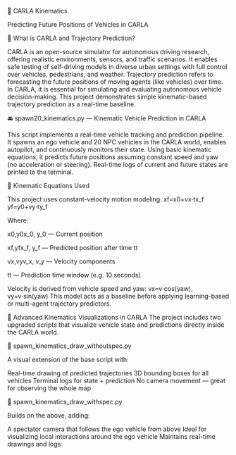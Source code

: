 🚗 CARLA Kinematics

Predicting Future Positions of Vehicles in CARLA

📘 What is CARLA and Trajectory Prediction?

CARLA is an open-source simulator for autonomous driving research, offering realistic environments, sensors, and traffic scenarios.
 It enables safe testing of self-driving models in diverse urban settings with full control over vehicles, pedestrians, and weather.
Trajectory prediction refers to forecasting the future positions of moving agents (like vehicles) over time.
 In CARLA, it is essential for simulating and evaluating autonomous vehicle decision-making.
This project demonstrates simple kinematic-based trajectory prediction as a real-time baseline.

🚘 spawn20_kinematics.py — Kinematic Vehicle Prediction in CARLA

This script implements a real-time vehicle tracking and prediction pipeline.
 It spawns an ego vehicle and 20 NPC vehicles in the CARLA world, enables autopilot, and continuously monitors their state.
Using basic kinematic equations, it predicts future positions assuming constant speed and yaw (no acceleration or steering).
 Real-time logs of current and future states are printed to the terminal.

🧮 Kinematic Equations Used

This project uses constant-velocity motion modeling:
xf=x0+vx⋅tx_f
yf=y0+vy⋅ty_f 

Where:

x0,y0x_0, y_0 — Current position

xf,yfx_f, y_f — Predicted position after time tt

vx,vyv_x, v_y — Velocity components

tt — Prediction time window (e.g. 10 seconds)

Velocity is derived from vehicle speed and yaw:
vx=v⋅cos⁡(yaw),
vy=v⋅sin⁡(yaw)
This model acts as a baseline before applying learning-based or multi-agent trajectory predictors.

🎯 Advanced Kinematics Visualizations in CARLA
The project includes two upgraded scripts that visualize vehicle state and predictions directly inside the CARLA world.

📁 spawn_kinematics_draw_withoutspec.py

A visual extension of the base script with:

Real-time drawing of predicted trajectories
3D bounding boxes for all vehicles
Terminal logs for state + prediction
No camera movement — great for observing the whole map


📁 spawn_kinematics_draw_withspec.py

Builds on the above, adding:

A spectator camera that follows the ego vehicle from above
Ideal for visualizing local interactions around the ego vehicle
Maintains real-time drawings and logs





